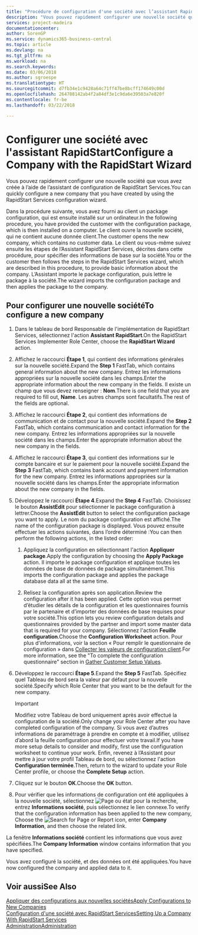 ```yaml
---
title: "Procédure de configuration d'une société avec l’assistant RapidStart | Microsoft Docs"
description: "Vous pouvez rapidement configurer une nouvelle société que vous avez créée à l’aide de l’assistant de configuration de RapidStart Services."
services: project-madeira
documentationcenter: 
author: SorenGP
ms.service: dynamics365-business-central
ms.topic: article
ms.devlang: na
ms.tgt_pltfrm: na
ms.workload: na
ms.search.keywords: 
ms.date: 03/06/2018
ms.author: sgroespe
ms.translationtype: HT
ms.sourcegitcommit: d7fb34e1c9428a64c71ff47be8bcff174649c00d
ms.openlocfilehash: 264788142ab4f2a84df3e1c9da6e39503a7e820f
ms.contentlocale: fr-be
ms.lasthandoff: 03/22/2018

---
```

# <a name="configure-a-company-with-the-rapidstart-wizard"></a><span data-ttu-id="e45ec-103">Configurer une société avec l'assistant RapidStart</span><span class="sxs-lookup"><span data-stu-id="e45ec-103">Configure a Company with the RapidStart Wizard</span></span>
<span data-ttu-id="e45ec-104">Vous pouvez rapidement configurer une nouvelle société que vous avez créée à l’aide de l’assistant de configuration de RapidStart Services.</span><span class="sxs-lookup"><span data-stu-id="e45ec-104">You can quickly configure a new company that you have created by using the RapidStart Services configuration wizard.</span></span>

<span data-ttu-id="e45ec-105">Dans la procédure suivante, vous avez fourni au client un package configuration, qui est ensuite installé sur un ordinateur.</span><span class="sxs-lookup"><span data-stu-id="e45ec-105">In the following procedure, you have provided the customer with the configuration package, which is then installed on a computer.</span></span> <span data-ttu-id="e45ec-106">Le client ouvre la nouvelle société, qui ne contient aucune donnée client.</span><span class="sxs-lookup"><span data-stu-id="e45ec-106">The customer opens the new company, which contains no customer data.</span></span> <span data-ttu-id="e45ec-107">Le client ou vous-même suivez ensuite les étapes de l’Assistant RapidStart Services, décrites dans cette procédure, pour spécifier des informations de base sur la société.</span><span class="sxs-lookup"><span data-stu-id="e45ec-107">You or the customer then follows the steps in the RapidStart Services wizard, which are described in this procedure, to provide basic information about the company.</span></span> <span data-ttu-id="e45ec-108">L’Assistant importe le package configuration, puis lettre le package à la société.</span><span class="sxs-lookup"><span data-stu-id="e45ec-108">The wizard imports the configuration package and then applies the package to the company.</span></span>  

## <a name="to-configure-a-new-company"></a><span data-ttu-id="e45ec-109">Pour configurer une nouvelle société</span><span class="sxs-lookup"><span data-stu-id="e45ec-109">To configure a new company</span></span>  
1. <span data-ttu-id="e45ec-110">Dans le tableau de bord Responsable de l'implémentation de RapidStart Services, sélectionnez l'action **Assistant RapidStart**.</span><span class="sxs-lookup"><span data-stu-id="e45ec-110">On the RapidStart Services Implementer Role Center, choose the **RapidStart Wizard** action.</span></span>  
2. <span data-ttu-id="e45ec-111">Affichez le raccourci **Étape 1**, qui contient des informations générales sur la nouvelle société.</span><span class="sxs-lookup"><span data-stu-id="e45ec-111">Expand the **Step 1** FastTab, which contains general information about the new company.</span></span> <span data-ttu-id="e45ec-112">Entrez les informations appropriées sur la nouvelle société dans les champs.</span><span class="sxs-lookup"><span data-stu-id="e45ec-112">Enter the appropriate information about the new company in the fields.</span></span> <span data-ttu-id="e45ec-113">Il existe un champ que vous devez renseigner : **Nom**.</span><span class="sxs-lookup"><span data-stu-id="e45ec-113">There is one field that you are required to fill out, **Name**.</span></span> <span data-ttu-id="e45ec-114">Les autres champs sont facultatifs.</span><span class="sxs-lookup"><span data-stu-id="e45ec-114">The rest of the fields are optional.</span></span>  
3. <span data-ttu-id="e45ec-115">Affichez le raccourci **Étape 2**, qui contient des informations de communication et de contact pour la nouvelle société.</span><span class="sxs-lookup"><span data-stu-id="e45ec-115">Expand the **Step 2** FastTab, which contains communication and contact information for the new company.</span></span> <span data-ttu-id="e45ec-116">Entrez les informations appropriées sur la nouvelle société dans les champs.</span><span class="sxs-lookup"><span data-stu-id="e45ec-116">Enter the appropriate information about the new company in the fields.</span></span>
4. <span data-ttu-id="e45ec-117">Affichez le raccourci **Étape 3**, qui contient des informations sur le compte bancaire et sur le paiement pour la nouvelle société.</span><span class="sxs-lookup"><span data-stu-id="e45ec-117">Expand the **Step 3** FastTab, which contains bank account and payment information for the new company.</span></span> <span data-ttu-id="e45ec-118">Entrez les informations appropriées sur la nouvelle société dans les champs.</span><span class="sxs-lookup"><span data-stu-id="e45ec-118">Enter the appropriate information about the new company in the fields.</span></span>  
5. <span data-ttu-id="e45ec-119">Développez le raccourci **Étape 4**.</span><span class="sxs-lookup"><span data-stu-id="e45ec-119">Expand the **Step 4** FastTab.</span></span> <span data-ttu-id="e45ec-120">Choisissez le bouton **AssistEdit** pour sélectionner le package configuration à lettrer.</span><span class="sxs-lookup"><span data-stu-id="e45ec-120">Choose the **AssistEdit** button to select the configuration package you want to apply.</span></span> <span data-ttu-id="e45ec-121">Le nom du package configuration est affiché.</span><span class="sxs-lookup"><span data-stu-id="e45ec-121">The name of the configuration package is displayed.</span></span> <span data-ttu-id="e45ec-122">Vous pouvez ensuite effectuer les actions suivantes, dans l’ordre déterminé :</span><span class="sxs-lookup"><span data-stu-id="e45ec-122">You can then perform the following actions, in the listed order:</span></span>  

    1. <span data-ttu-id="e45ec-123">Appliquez la configuration en sélectionnant l'action **Appliquer package**.</span><span class="sxs-lookup"><span data-stu-id="e45ec-123">Apply the configuration by choosing the **Apply Package** action.</span></span> <span data-ttu-id="e45ec-124">Il importe le package configuration et applique toutes les données de base de données de package simultanément.</span><span class="sxs-lookup"><span data-stu-id="e45ec-124">This imports the configuration package and applies the package database data all at the same time.</span></span>  

    2. <span data-ttu-id="e45ec-125">Relisez la configuration après son application.</span><span class="sxs-lookup"><span data-stu-id="e45ec-125">Review the configuration after it has been applied.</span></span> <span data-ttu-id="e45ec-126">Cette option vous permet d’étudier les détails de la configuration et les questionnaires fournis par le partenaire et d’importer des données de base requises pour votre société.</span><span class="sxs-lookup"><span data-stu-id="e45ec-126">This option lets you review configuration details and questionnaires provided by the partner and import some master data that is required for your company.</span></span> <span data-ttu-id="e45ec-127">Sélectionnez l'action **Feuille configuration**.</span><span class="sxs-lookup"><span data-stu-id="e45ec-127">Choose the **Configuration Worksheet** action.</span></span> <span data-ttu-id="e45ec-128">Pour plus d'informations, voir la section « Pour remplir le questionnaire de configuration » dans [Collecter les valeurs de configuration client](admin-gather-customer-setup-values.md).</span><span class="sxs-lookup"><span data-stu-id="e45ec-128">For more information, see the "To complete the configuration questionnaire" section in [Gather Customer Setup Values](admin-gather-customer-setup-values.md).</span></span>  

6. <span data-ttu-id="e45ec-129">Développez le raccourci **Étape 5**.</span><span class="sxs-lookup"><span data-stu-id="e45ec-129">Expand the **Step 5** FastTab.</span></span> <span data-ttu-id="e45ec-130">Spécifiez quel Tableau de bord sera la valeur par défaut pour la nouvelle société.</span><span class="sxs-lookup"><span data-stu-id="e45ec-130">Specify which Role Center that you want to be the default for the new company.</span></span>  

    > [!IMPORTANT]  
    >  <span data-ttu-id="e45ec-131">Modifiez votre Tableau de bord uniquement après avoir effectué la configuration de la société.</span><span class="sxs-lookup"><span data-stu-id="e45ec-131">Only change your Role Center after you have completed configuration of the company.</span></span> <span data-ttu-id="e45ec-132">Si vous avez d’autres informations de paramétrage à prendre en compte et à modifier, utilisez d’abord la feuille configuration pour effectuer votre travail.</span><span class="sxs-lookup"><span data-stu-id="e45ec-132">If you have more setup details to consider and modify, first use the configuration worksheet to continue your work.</span></span> <span data-ttu-id="e45ec-133">Enfin, revenez à l’Assistant pour mettre à jour votre profil Tableau de bord, ou sélectionnez l'action **Configuration terminée**.</span><span class="sxs-lookup"><span data-stu-id="e45ec-133">Then, return to the wizard to update your Role Center profile, or choose the **Complete Setup** action.</span></span>

7. <span data-ttu-id="e45ec-134">Cliquez sur le bouton **OK**.</span><span class="sxs-lookup"><span data-stu-id="e45ec-134">Choose the **OK** button.</span></span>  
8. <span data-ttu-id="e45ec-135">Pour vérifier que les informations de configuration ont été appliquées à la nouvelle société, sélectionnez ![Page ou état pour la recherche](media/ui-search/search_small.png "Page ou état pour la recherche"), entrez **Informations société**, puis sélectionnez le lien connexe.</span><span class="sxs-lookup"><span data-stu-id="e45ec-135">To verify that the configuration information has been applied to the new company, Choose the ![Search for Page or Report](media/ui-search/search_small.png "Search for Page or Report icon") icon, enter **Company Information**, and then choose the related link.</span></span>

<span data-ttu-id="e45ec-136">La fenêtre **Informations société** contient les informations que vous avez spécifiées.</span><span class="sxs-lookup"><span data-stu-id="e45ec-136">The **Company Information** window contains information that you have specified.</span></span>   

<span data-ttu-id="e45ec-137">Vous avez configuré la société, et des données ont été appliquées.</span><span class="sxs-lookup"><span data-stu-id="e45ec-137">You have now configured the company and applied data to it.</span></span>  

## <a name="see-also"></a><span data-ttu-id="e45ec-138">Voir aussi</span><span class="sxs-lookup"><span data-stu-id="e45ec-138">See Also</span></span>  
[<span data-ttu-id="e45ec-139">Appliquer des configurations aux nouvelles sociétés</span><span class="sxs-lookup"><span data-stu-id="e45ec-139">Apply Configurations to New Companies</span></span>](admin-apply-configuration-to-new-companies.md)  
[<span data-ttu-id="e45ec-140">Configuration d'une société avec RapidStart Services</span><span class="sxs-lookup"><span data-stu-id="e45ec-140">Setting Up a Company With RapidStart Services</span></span>](admin-set-up-a-company-with-rapidstart.md)  
[<span data-ttu-id="e45ec-141">Administration</span><span class="sxs-lookup"><span data-stu-id="e45ec-141">Administration</span></span>](admin-setup-and-administration.md)

